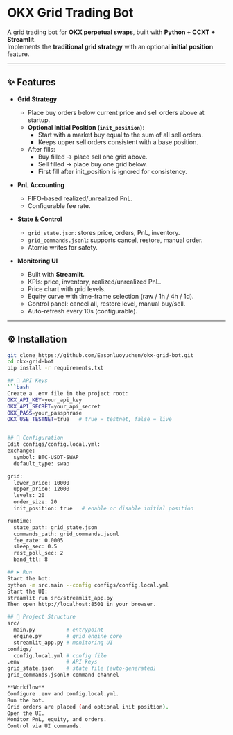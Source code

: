 # OKX Grid Trading Bot

A grid trading bot for **OKX perpetual swaps**, built with **Python + CCXT + Streamlit**.  
Implements the **traditional grid strategy** with an optional **initial position** feature.

---

## ✨ Features

- **Grid Strategy**
  - Place buy orders below current price and sell orders above at startup.
  - **Optional Initial Position (`init_position`)**:
    - Start with a market buy equal to the sum of all sell orders.
    - Keeps upper sell orders consistent with a base position.
  - After fills:
    - Buy filled → place sell one grid above.  
    - Sell filled → place buy one grid below.  
    - First fill after init_position is ignored for consistency.

- **PnL Accounting**
  - FIFO-based realized/unrealized PnL.
  - Configurable fee rate.

- **State & Control**
  - `grid_state.json`: stores price, orders, PnL, inventory.
  - `grid_commands.jsonl`: supports cancel, restore, manual order.
  - Atomic writes for safety.

- **Monitoring UI**
  - Built with **Streamlit**.
  - KPIs: price, inventory, realized/unrealized PnL.
  - Price chart with grid levels.
  - Equity curve with time-frame selection (raw / 1h / 4h / 1d).
  - Control panel: cancel all, restore level, manual buy/sell.
  - Auto-refresh every 10s (configurable).

---

## ⚙️ Installation

```bash
git clone https://github.com/Easonluoyuchen/okx-grid-bot.git
cd okx-grid-bot
pip install -r requirements.txt

## 🔑 API Keys
```bash
Create a .env file in the project root:
OKX_API_KEY=your_api_key
OKX_API_SECRET=your_api_secret
OKX_PASS=your_passphrase
OKX_USE_TESTNET=true   # true = testnet, false = live


## 📝 Configuration
Edit configs/config.local.yml:
exchange:
  symbol: BTC-USDT-SWAP
  default_type: swap

grid:
  lower_price: 10000
  upper_price: 12000
  levels: 20
  order_size: 20
  init_position: true   # enable or disable initial position

runtime:
  state_path: grid_state.json
  commands_path: grid_commands.jsonl
  fee_rate: 0.0005
  sleep_sec: 0.5
  rest_poll_sec: 2
  band_ttl: 8

## ▶️ Run
Start the bot:
python -m src.main --config configs/config.local.yml
Start the UI:
streamlit run src/streamlit_app.py
Then open http://localhost:8501 in your browser.

## 📂 Project Structure
src/
  main.py          # entrypoint
  engine.py        # grid engine core
  streamlit_app.py # monitoring UI
configs/
  config.local.yml # config file
.env               # API keys
grid_state.json    # state file (auto-generated)
grid_commands.jsonl# command channel

**Workflow**
Configure .env and config.local.yml.
Run the bot.
Grid orders are placed (and optional init position).
Open the UI.
Monitor PnL, equity, and orders.
Control via UI commands.
